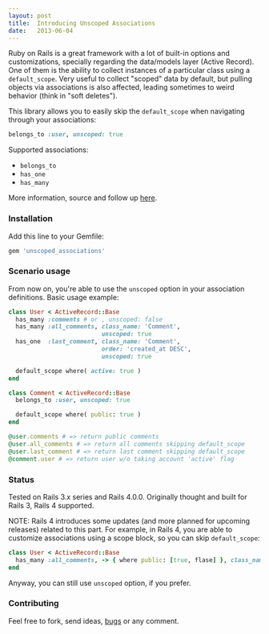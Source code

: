 ```yaml
---
layout: post
title:  Introducing Unscoped Associations
date:   2013-06-04
---
```


Ruby on Rails is a great framework with a lot of built-in options and customizations, specially regarding the data/models layer (Active Record). One of them is the ability to collect instances of a particular class using a `default_scope`. Very useful to collect "scoped" data by default, but pulling objects via associations is also affected, leading sometimes to weird behavior (think in "soft deletes").

This library allows you to easily skip the `default_scope` when navigating through your associations:

```ruby
belongs_to :user, unscoped: true
```

Supported associations:

* `belongs_to`
* `has_one`
* `has_many`

More information, source and follow up [here](https://github.com/markets/unscoped_associations).

### Installation

Add this line to your Gemfile:

```ruby
gem 'unscoped_associations'
```

### Scenario usage

From now on, you're able to use the `unscoped` option in your association definitions. Basic usage example:

```ruby
class User < ActiveRecord::Base
  has_many :comments # or , unscoped: false
  has_many :all_comments, class_name: 'Comment',
                          unscoped: true
  has_one  :last_comment, class_name: 'Comment',
                          order: 'created_at DESC',
                          unscoped: true

  default_scope where( active: true )
end

class Comment < ActiveRecord::Base
  belongs_to :user, unscoped: true

  default_scope where( public: true )
end

@user.comments # => return public comments
@user.all_comments # => return all comments skipping default_scope
@user.last_comment # => return last comment skipping default_scope
@comment.user # => return user w/o taking account 'active' flag
```

### Status

Tested on Rails 3.x series and Rails 4.0.0. Originally thought and built for Rails 3, Rails 4 supported.

NOTE: Rails 4 introduces some updates (and more planned for upcoming releases) related to this part. For example, in Rails 4, you are able to customize associations using a scope block, so you can skip `default_scope`:

```ruby
class User < ActiveRecord::Base
  has_many :all_comments, -> { where public: [true, flase] }, class_name: 'Comment'
end
```

Anyway, you can still use `unscoped` option, if you prefer.

### Contributing

Feel free to fork, send ideas, [bugs](https://github.com/markets/unscoped_associations/issues) or any comment.
